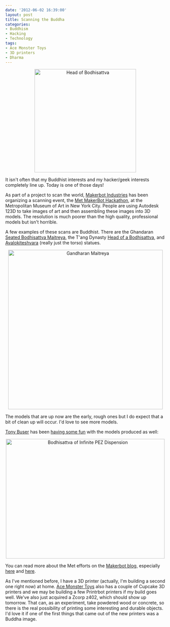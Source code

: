 ```yaml
---
date: '2012-06-02 16:39:00'
layout: post
title: Scanning the Buddha
categories:
- Buddhism
- Hacking
- Technology
tags:
- Ace Monster Toys
- 3D printers
- Dharma
---
```

<p style="text-align:center"><a href="http://www.flickr.com/photos/albill/7329191624/" title="Head of Bodhisattva by albill, on Flickr"><img src="https://farm9.staticflickr.com/8159/7329191624_b3119c3121.jpg" width="320" height="324" alt="Head of Bodhisattva"></a></p>
It isn't often that my Buddhist interests and my hacker/geek interests completely line up. Today is one of those days!

As part of a project to scan the world, [Makerbot Industries](http://www.makerbot.com) has been organizing a scanning event, the [Met MakerBot Hackathon](http://www.makerbot.com/blog/2012/05/31/met-makerbot-hackathon-art-to-the-people/), at the Metropolitan Museum of Art in New York City. People are using Autodesk 123D to take images of art and then assembling these images into 3D models. The resolution is much poorer than the high quality, professional models but isn't horrible. 

A few examples of these scans are Buddhist. There are the Ghandaran [Seated Bodhisattva Maitreya](http://www.thingiverse.com/thing:24124), the T'ang Dynasty [Head of a Bodhisattva](http://www.thingiverse.com/thing:24101), and [Avalokiteshvara](http://www.thingiverse.com/thing:24033) (really just the torso) statues.

<p style="text-align:center"><a href="http://www.flickr.com/photos/albill/7323520922/" title="Gandharan Maitreya by albill, on Flickr"><img src="https://farm8.staticflickr.com/7233/7323520922_24ed9b0108.jpg" width="487" height="500" alt="Gandharan Maitreya"></a></p>

The models that are up now are the early, rough ones but I do expect that a bit of clean up will occur. I'd love to see more models.

[Tony Buser](http://tonybuser.com/) has been [having some fun](http://www.thingiverse.com/thing:24129) with the models produced as well:

<p style="text-align:center"><a href="http://www.flickr.com/photos/tbuser/7317098080/" title="Bodhisattva of Infinite PEZ Dispension by Tony Buser, on Flickr"><img src="https://farm9.staticflickr.com/8016/7317098080_d35225d178.jpg" width="500" height="375" alt="Bodhisattva of Infinite PEZ Dispension"></a></p>

You can read more about the Met efforts on the [Makerbot blog](http://www.makerbot.com/blog/), especially [here](http://www.makerbot.com/blog/2012/06/02/the-art-is-spreading/) and [here](http://www.makerbot.com/blog/2012/06/01/met-makerbot-hackathon-art-now-on-thingiverse/).

As I've mentioned before, I have a 3D printer (actually, I'm building a second one right now) at home. [Ace Monster Toys](http://www.acemonstertoys.org) also has a couple of Cupcake 3D printers and we may be building a few Printrbot printers if my build goes well. We've also just acquired a Zcorp z402, which should show up tomorrow. That can, as an experiment, take powdered wood or concrete, so there is the real possibility of printing some interesting and durable objects. I'd love it if one of the first things that came out of the new printers was a Buddha image.
